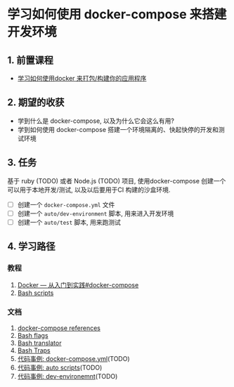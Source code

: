 # 学习如何使用 docker-compose 来搭建开发环境

## 1. 前置课程
- [学习如何使用docker 来打包/构建你的应用程序](./01-dockerise.md)

## 2. 期望的收获
- 学到什么是 docker-compose, 以及为什么它会这么有用?
- 学到如何使用 docker-compose 搭建一个环境隔离的、快起快停的开发和测试环境

## 3. 任务
基于 ruby (TODO) 或者 Node.js (TODO) 项目, 使用docker-compose 创建一个可以用于本地开发/测试, 以及以后要用于CI 构建的沙盒环境.
- [ ] 创建一个 `docker-compose.yml` 文件
- [ ] 创建一个 `auto/dev-environment` 脚本, 用来进入开发环境
- [ ] 创建一个 `auto/test` 脚本, 用来跑测试

## 4. 学习路径
### 教程
1. [Docker — 从入门到实践#docker-compose](https://yeasy.gitbooks.io/docker_practice/compose/)
2. [Bash scripts](https://www.taniarascia.com/how-to-create-and-use-bash-scripts/)


### 文档
1. [docker-compose references](https://docs.docker.com/compose/compose-file/)
2. [Bash flags](https://www.tldp.org/LDP/abs/html/options.html)
3. [Bash translator](https://explainshell.com/)
4. [Bash Traps](http://tldp.org/LDP/Bash-Beginners-Guide/html/sect_12_02.html)
5. [代码事例: docker-compose.yml]()(TODO)
6. [代码事例: auto scripts]()(TODO)
7. [代码事例: dev-environemnt]()(TODO)
